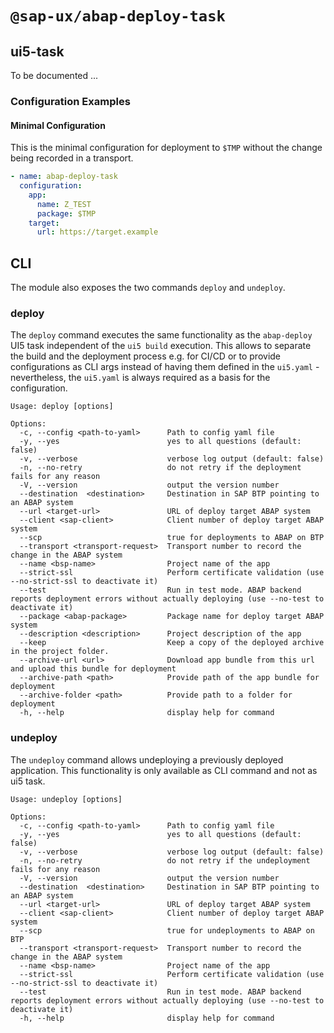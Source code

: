 #  `@sap-ux/abap-deploy-task`

## ui5-task

To be documented ...

### Configuration Examples

#### Minimal Configuration
This is the minimal configuration for deployment to `$TMP` without the change being recorded in a transport.

```yaml
- name: abap-deploy-task
  configuration:
    app:
      name: Z_TEST
      package: $TMP
    target:
      url: https://target.example
```

## CLI
The module also exposes the two commands `deploy` and `undeploy`. 

### deploy
The `deploy` command executes the same functionality as the `abap-deploy` UI5 task independent of the `ui5 build` execution. This allows to separate the build and the deployment process e.g. for CI/CD or to provide configurations as CLI args instead of having them defined in the `ui5.yaml` - nevertheless, the `ui5.yaml` is always required as a basis for the configuration.

```
Usage: deploy [options]

Options:
  -c, --config <path-to-yaml>      Path to config yaml file
  -y, --yes                        yes to all questions (default: false)
  -v, --verbose                    verbose log output (default: false)
  -n, --no-retry                   do not retry if the deployment fails for any reason
  -V, --version                    output the version number
  --destination  <destination>     Destination in SAP BTP pointing to an ABAP system 
  --url <target-url>               URL of deploy target ABAP system
  --client <sap-client>            Client number of deploy target ABAP system
  --scp                            true for deployments to ABAP on BTP
  --transport <transport-request>  Transport number to record the change in the ABAP system
  --name <bsp-name>                Project name of the app
  --strict-ssl                     Perform certificate validation (use --no-strict-ssl to deactivate it)
  --test                           Run in test mode. ABAP backend reports deployment errors without actually deploying (use --no-test to deactivate it)
  --package <abap-package>         Package name for deploy target ABAP system
  --description <description>      Project description of the app
  --keep                           Keep a copy of the deployed archive in the project folder.
  --archive-url <url>              Download app bundle from this url and upload this bundle for deployment
  --archive-path <path>            Provide path of the app bundle for deployment
  --archive-folder <path>          Provide path to a folder for deployment
  -h, --help                       display help for command
```

### undeploy
The `undeploy` command allows undeploying a previously deployed application. This functionality is only available as CLI command and not as ui5 task.

```
Usage: undeploy [options]

Options:
  -c, --config <path-to-yaml>      Path to config yaml file
  -y, --yes                        yes to all questions (default: false)
  -v, --verbose                    verbose log output (default: false)
  -n, --no-retry                   do not retry if the undeployment fails for any reason
  -V, --version                    output the version number
  --destination  <destination>     Destination in SAP BTP pointing to an ABAP system 
  --url <target-url>               URL of deploy target ABAP system
  --client <sap-client>            Client number of deploy target ABAP system
  --scp                            true for undeployments to ABAP on BTP
  --transport <transport-request>  Transport number to record the change in the ABAP system
  --name <bsp-name>                Project name of the app
  --strict-ssl                     Perform certificate validation (use --no-strict-ssl to deactivate it)
  --test                           Run in test mode. ABAP backend reports deployment errors without actually deploying (use --no-test to deactivate it)
  -h, --help                       display help for command
```